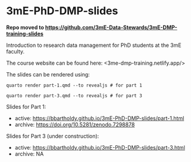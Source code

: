 # 3mE-PhD-DMP-slides

**Repo moved to <https://github.com/3mE-Data-Stewards/3mE-DMP-training-slides>**

Introduction to research data management for PhD students at the 3mE faculty.

The course website can be found here: <3me-dmp-training.netlify.app/>

The slides can be rendered using:

```
quarto render part-1.qmd --to revealjs # for part 1

quarto render part-3.qmd --to revealjs # for part 3
```

Slides for Part 1:
- active: <https://bbartholdy.github.io/3mE-PhD-DMP-slides/part-1.html>
- archive: https://doi.org/10.5281/zenodo.7298878

Slides for Part 3 (under construction):
- active: <https://bbartholdy.github.io/3mE-PhD-DMP-slides/part-3.html>
- archive: NA
